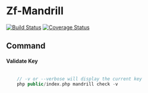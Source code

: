 # Zf-Mandrill

[![Build Status](https://travis-ci.org/eoko/zf-mandrill.svg?branch=master)](https://travis-ci.org/eoko/zf-mandrill)
[![Coverage Status](https://coveralls.io/repos/eoko/zf-mandrill/badge.svg)](https://coveralls.io/r/eoko/zf-mandrill)


## Command

#### Validate Key



```PHP

    // -v or --verbose will display the current key
    php public/index.php mandrill check -v
    
```
